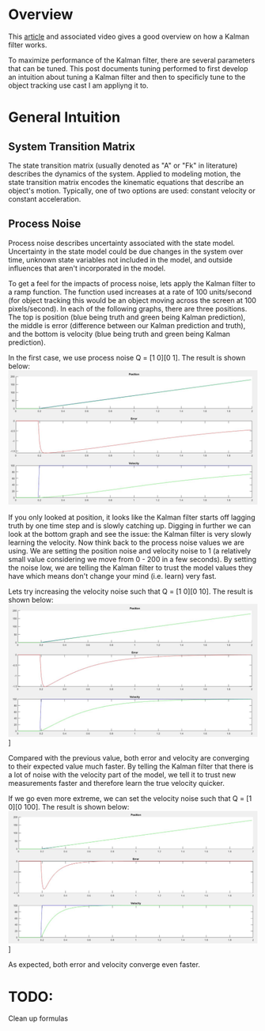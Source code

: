 # Overview

This [article](https://www.bzarg.com/p/how-a-kalman-filter-works-in-pictures/) and associated video gives a good overview on how a Kalman filter works.

To maximize performance of the Kalman filter, there are several parameters that can be tuned.  This post documents tuning performed to first develop an intuition about tuning a Kalman filter and then to specificly tune to the object tracking use cast I am appliyng it to.


# General Intuition

## System Transition Matrix
The state transition matrix (usually denoted as "A" or "Fk" in literature) describes the dynamics of the system.  Applied to modeling motion, the state transition matrix encodes the kinematic equations that describe an object's motion.  Typically, one of two options are used: constant velocity or constant acceleration.

## Process Noise
Process noise describes uncertainty associated with the state model.  Uncertainty in the state model could be due changes in the system over time, unknown state variables not included in the model, and outside influences that aren't incorporated in the model.  

To get a feel for the impacts of process noise, lets apply the Kalman filter to a ramp function.  The function used increases at a rate of 100 units/second (for object tracking this would be an object moving across the screen at 100 pixels/second). In each of the following graphs, there are three positions.  The top is position (blue being truth and green being Kalman prediction), the middle is error (difference between our Kalman prediction and truth), and the bottom is velocity (blue being truth and green being Kalman prediction).  

In the first case, we use process noise Q = [1 0][0 1].  The result is shown below:
![Ramp 1 1](https://github.com/brett-gt/KalmanObjectTracker/blob/master/Intuition/Images/Process_Noise_1_1.JPG)

If you only looked at position, it looks like the Kalman filter starts off lagging truth by one time step and is slowly catching up.  Digging in further we can look at the bottom graph and see the issue: the Kalman filter is very slowly learning the velocity.  Now think back to the process noise values we are using.  We are setting the position noise and velocity noise to 1 (a relatively small value considering we move from 0 - 200 in a few seconds). By setting the noise low, we are telling the Kalman filter to trust the model values they have which means don't change your mind (i.e. learn) very fast.  

Lets try increasing the velocity noise such that Q = [1 0][0 10].  The result is shown below:
![Ramp 1 10](https://github.com/brett-gt/KalmanObjectTracker/blob/master/Intuition/Images/Process_Noise_1_10.JPG)]

Compared with the previous value, both error and velocity are converging to their expected value much faster.  By telling the Kalman filter that there is a lot of noise with the velocity part of the model, we tell it to trust new measurements faster and therefore learn the true velocity quicker.  

If we go even more extreme, we can set the velocity noise such that Q = [1 0][0 100].  The result is shown below:
![Ramp 1 100](https://github.com/brett-gt/KalmanObjectTracker/blob/master/Intuition/Images/Process_Noise_1_100.JPG)]

As expected, both error and velocity converge even faster.  



                                            




# TODO:
Clean up formulas
